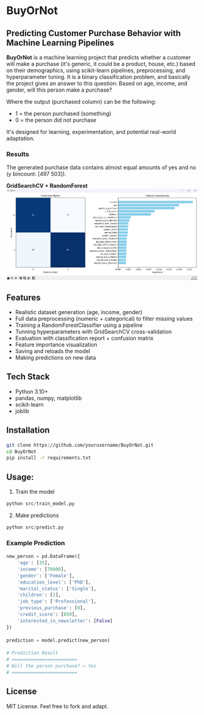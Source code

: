 # BuyOrNot

## Predicting Customer Purchase Behavior with Machine Learning Pipelines

**BuyOrNot** is a machine learning project that predicts whether a customer will make a purchase (it's generic, it could be a product, house, etc.) based on their demographics, using scikit-learn pipelines, preprocessing, and hyperparameter tuning. It is a binary classification problem, and basically the project gives an
answer to this question:
    Based on age, income, and gender, will this person make a purchase?

Where the output (purchased column) can be the following:
- 1 = the person purchased (something)
- 0 = the person did not purchase

It's designed for learning, experimentation, and potential real-world adaptation.

### Results

The generated purchase data contains almost equal amounts of yes and no (y bincount: [497 503]).

**GridSearchCV + RandomForest**
![Results](https://github.com/GaborWilk/BuyOrNot/blob/main/data/result_gridcv_randomforest.png?raw=true)

## Features

- Realistic dataset generation (age, income, gender)
- Full data preprocessing (numeric + categorical) to filter missing values
- Training a RandomForestClassifier using a pipeline
- Tunning hyperparameters with GridSearchCV cross-validation
- Evaluation with classification report + confusion matrix
- Feature importance visualization
- Saving and reloads the model
- Making predictions on new data

## Tech Stack

- Python 3.10+
- pandas, numpy, matplotlib
- scikit-learn
- joblib

## Installation

```bash
git clone https://github.com/yourusername/BuyOrNot.git
cd BuyOrNot
pip install -r requirements.txt
```

## Usage:

1. Train the model
```python
python src/train_model.py
```

2. Make predictions
```python
python src/predict.py
```

### Example Prediction

```python
new_person = pd.DataFrame({
    'age': [35],
    'income': [70000],
    'gender': ['Female'],
    'education_level': ['PhD'],
    'marital_status': ['Single'],
    'children': [1],
    'job_type': ['Professional'],
    'previous_purchase': [0],
    'credit_score': [850],
    'interested_in_newsletter': [False]
})

prediction = model.predict(new_person)

# Prediction Result
# ========================
# Will the person purchase? → Yes
# ========================
```

## License

MIT License. Feel free to fork and adapt.
